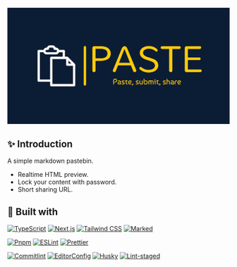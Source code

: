 ![Banner](public/banner.png)

## ✨ Introduction

A simple markdown pastebin.

- Realtime HTML preview.
- Lock your content with password.
- Short sharing URL.

## 🧰 Built with

[![TypeScript](https://shields.io/badge/typescript-fff?style=for-the-badge&logo=typescript)](https://www.typescriptlang.org/)
[![Next.js](https://shields.io/badge/next.js-000?style=for-the-badge&logo=next.js)](https://nextjs.org/)
[![Tailwind CSS](https://shields.io/badge/tailwind-fff?style=for-the-badge&logo=tailwindcss)](https://tailwindcss.com/)
[![Marked](https://shields.io/badge/marked-000?style=for-the-badge&logo=markdown)](https://tailwindcss.com/)

[![Pnpm](https://shields.io/badge/pnpm-242526?style=for-the-badge&logo=pnpm)](https://pnpm.io/)
[![ESLint](https://shields.io/badge/eslint-4b32c3?style=for-the-badge&logo=eslint)](https://eslint.org/)
[![Prettier](https://shields.io/badge/prettier-24292e?style=for-the-badge&logo=prettier)](https://prettier.io/)

[![Commitlint](https://shields.io/badge/commitlint-121212?style=for-the-badge&logo=commitlint)](https://commitlint.js.org/#/)
[![EditorConfig](https://shields.io/badge/editorconfig-000?style=for-the-badge&logo=editorconfig)](https://editorconfig.org/)
[![Husky](https://shields.io/badge/husky-fff?style=for-the-badge&logo=git)](https://typicode.github.io/husky/#/)
[![Lint-staged](https://shields.io/badge/lintstaged-fff?style=for-the-badge&logo=git)](https://github.com/okonet/lint-staged#readme)
